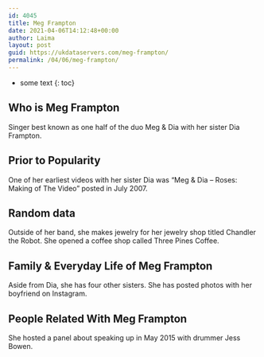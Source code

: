 ```yaml
---
id: 4045
title: Meg Frampton
date: 2021-04-06T14:12:48+00:00
author: Laima
layout: post
guid: https://ukdataservers.com/meg-frampton/
permalink: /04/06/meg-frampton/
---
```


* some text
{: toc}


## Who is Meg Frampton
                  
                  
                  
Singer best known as one half of the duo Meg & Dia with her sister Dia Frampton.
                  
              
            
              
            
                
                
                
## Prior to Popularity
                  
                  
                  
One of her earliest videos with her sister Dia was &#8220;Meg & Dia &#8211; Roses: Making of The Video&#8221; posted in July 2007.
                  
              
            
              
            
                
                
                
## Random data
                  
                  
                  
Outside of her band, she makes jewelry for her jewelry shop titled Chandler the Robot. She opened a coffee shop called Three Pines Coffee.
                  
              
            
              
            
                
                
                
## Family & Everyday Life of Meg Frampton
                  
                  
                  
Aside from Dia, she has four other sisters. She has posted photos with her boyfriend on Instagram.
                  
              
            
              
            
                
                
                
## People Related With Meg Frampton
                  
                  
                  
She hosted a panel about speaking up in May 2015 with drummer Jess Bowen.
                  
              
            
              
            
                
              
            
              
              
            
            
              
            
          
          
          